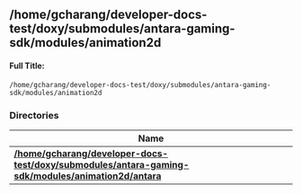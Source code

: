 

## /home/gcharang/developer-docs-test/doxy/submodules/antara-gaming-sdk/modules/animation2d

#### Full Title:
```
/home/gcharang/developer-docs-test/doxy/submodules/antara-gaming-sdk/modules/animation2d
```





### Directories

| Name           |
| -------------- |
| **[/home/gcharang/developer-docs-test/doxy/submodules/antara-gaming-sdk/modules/animation2d/antara](Files/dir_d89bada30a3ad1c8bdb08a2b25ee76cf.md#dir-/home/gcharang/developer-docs-test/doxy/submodules/antara-gaming-sdk/modules/animation2d/antara)**  |























